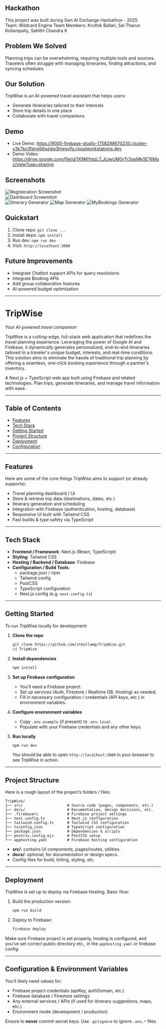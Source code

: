 ## Hackathon
This project was built during Gen AI Exchange Hackathon - 2025.  
Team: Wildcard Engine
Team Members: Kruthik Ballari, Sai Tharun Kollampally, Sahithi Chandra K

## Problem We Solved
Planning trips can be overwhelming, requiring multiple tools and sources. Travelers often struggle with managing itineraries, finding attractions, and syncing schedules.  

## Our Solution
TripWise is an AI-powered travel assistant that helps users:
- Generate itineraries tailored to their interests  
- Store trip details in one place  
- Collaborate with travel companions  

## Demo
- Live Demo: https://9000-firebase-studio-1758298670230.cluster-y3k7ko3fang56qzieg3trwgyfg.cloudworkstations.dev  
- Demo Video: https://drive.google.com/file/d/1X9MYqlzL7_JtJwUMGrTr3geMk0E76Msz/view?usp=sharing 

## Screenshots
![Registeration Screenshot](docs/Registeration.png)  
![Dashboard Screenshot](docs/Dashboard.png)  
![Itinerary Generator](docs/Registeration.png)
![Map Generator](docs/Map.pngg)
![MyBookings Generator](docs/MyBookings.jpg)

## Quickstart
1. Clone repo: `git clone ...`
2. Install deps: `npm install`
3. Run dev: `npm run dev`
4. Visit: `http://localhost:3000`

## Future Improvements
- Integrate Chatbot support APIs for query resolutions
- Integrate Booking APIs  
- Add group collaboration features  
- AI-powered budget optimization  

---

# TripWise

*Your AI-powered travel companion*

TripWise is a cutting-edge, full-stack web application that redefines the travel planning experience. Leveraging the power of Google AI and Firebase, it dynamically generates personalized, end-to-end itineraries tailored to a traveler's unique budget, interests, and real-time conditions. This solution aims to eliminate the hassle of traditional trip planning by offering a seamless, one-click booking experience through a partner's inventory.

A Next.js + TypeScript web app built using Firebase and related technologies. Plan trips, generate itineraries, and manage travel information with ease.

---

## Table of Contents

- [Features](#features)  
- [Tech Stack](#tech-stack)  
- [Getting Started](#getting-started)  
- [Project Structure](#project-structure)  
- [Deployment](#deployment)  
- [Configuration](#configuration)  
 

---

## Features

Here are some of the core things TripWise aims to support (or already supports):

- Travel planning dashboard / UI  
- Store & retrieve trip data (destinations, dates, etc.)  
- Itinerary generation and scheduling  
- Integration with Firebase (authentication, hosting, database)  
- Responsive UI built with Tailwind CSS  
- Fast builds & type safety via TypeScript  

---

## Tech Stack

- **Frontend / Framework**: Next.js (React, TypeScript)  
- **Styling**: Tailwind CSS  
- **Hosting / Backend / Database**: Firebase  
- **Configuration / Build Tools**:  
  - package.json / npm  
  - Tailwind config  
  - PostCSS  
  - TypeScript configuration  
  - Next.js config (e.g. `next.config.ts`)  

---

## Getting Started

To run TripWise locally for development:

1. **Clone the repo**  
   ```bash
   git clone https://github.com/stkollamp/TripWise.git
   cd TripWise
   ```

2. **Install dependencies**  
   ```bash
   npm install
   ```

3. **Set up Firebase configuration**  
   - You’ll need a Firebase project.  
   - Set up services (Auth, Firestore / Realtime DB, Hosting) as needed.  
   - Fill in necessary configuration / credentials (API keys, etc.) in environment variables.

4. **Configure environment variables**  
   - Copy `.env.example` (if present) to `.env.local`.  
   - Populate with your Firebase credentials and any other keys.

5. **Run locally**  
   ```bash
   npm run dev
   ```
   You should be able to open `http://localhost:3000` in your browser to see TripWise in action.

---

## Project Structure

Here is a rough layout of the project’s folders / files:

```
TripWise/
├── src/                    # Source code (pages, components, etc.)
├── docs/                   # Documentation, design decisions, etc.
├── .firebaserc             # Firebase project settings
├── next.config.ts          # Next.js configuration
├── tailwind.config.ts      # Tailwind CSS configuration
├── tsconfig.json           # TypeScript configuration
├── package.json            # Dependencies & scripts
├── postcss.config.mjs      # PostCSS setup
└── apphosting.yaml         # Firebase hosting configuration
```

- **src/**: contains UI components, pages/routes, utilities.  
- **docs/**: optional, for documentation or design specs.  
- Config files for build, linting, styling, etc.

---

## Deployment

TripWise is set up to deploy via Firebase Hosting. Basic flow:

1. Build the production version:

   ```bash
   npm run build
   ```

2. Deploy to Firebase:

   ```bash
   firebase deploy
   ```

Make sure Firebase project is set properly, hosting is configured, and you’ve set correct public directory etc., in the `apphosting.yaml` or firebase config.

---

## Configuration & Environment Variables

You’ll likely need values for:

- Firebase project credentials (apiKey, authDomain, etc.)  
- Firebase database / Firestore settings  
- Any external services / APIs (if used for itinerary suggestions, maps, etc.)  
- Environment mode (development / production)

Ensure to **never** commit secret keys. Use `.gitignore` to ignore `.env.*` files.


